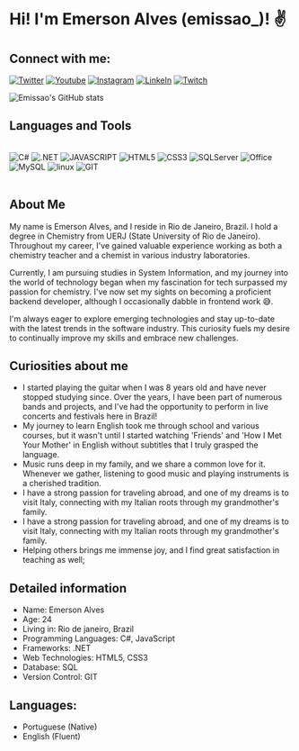 # Hi! I'm Emerson Alves (emissao_)! ✌️
## Connect with me:
[![Twitter](https://img.shields.io/badge/Twitter-1DA1F2?style=for-the-badge&logo=twitter&logoColor=white)](https://twitter.com/emissao_)
[![Youtube](https://img.shields.io/badge/YouTube-FF0000?style=for-the-badge&logo=youtube&logoColor=white)](https://www.youtube.com/channel/UCvbh0PttoHSeyRDj7RswQDg)
[![Instagram](https://img.shields.io/badge/Instagram-E4405F?style=for-the-badge&logo=instagram&logoColor=white)](https://www.instagram.com/emissao_/)
[![LinkeIn](https://img.shields.io/badge/LinkedIn-0077B5?style=for-the-badge&logo=linkedin&logoColor=white)](https://www.linkedin.com/in/emerson-alves-1a427b67/)
[![Twitch](https://img.shields.io/badge/Twitch-9146FF?style=for-the-badge&logo=twitch&logoColor=white)](https://www.twitch.tv/emissao)

![Emissao's GitHub stats](https://github-readme-stats.vercel.app/api?username=emissao&show_icons=true&theme=dracula)

## Languages and Tools

<div style="display: inline_block"><br>
<img alt="C#" src="https://img.shields.io/badge/C%23-239120?style=for-the-badge&logo=c-sharp&logoColor=white"/>
<img alt=".NET" src="https://img.shields.io/badge/.NET-5C2D91?style=for-the-badge&logo=.net&logoColor=white"/>
<img alt="JAVASCRIPT" src="https://img.shields.io/badge/JavaScript-F7DF1E?style=for-the-badge&logo=javascript&logoColor=black"/>
<img alt="HTML5" src="https://img.shields.io/badge/HTML5-E34F26?style=for-the-badge&logo=html5&logoColor=white"/>
<img alt="CSS3" src="https://img.shields.io/badge/CSS3-1572B6?style=for-the-badge&logo=css3&logoColor=white"/>
<img alt="SQLServer" src="https://img.shields.io/badge/Microsoft_SQL_Server-CC2927?style=for-the-badge&logo=microsoft-sql-server&logoColor=white"/>
<img alt="Office" src="https://img.shields.io/badge/Microsoft_Office-D83B01?style=for-the-badge&logo=microsoft-office&logoColor=white"/>
<img alt="MySQL" src ="https://img.shields.io/badge/mysql-%2300f.svg?style=for-the-badge&logo=mysql&logoColor=white"/>
<img alt="linux" src="https://img.shields.io/badge/Linux-FCC624?style=for-the-badge&logo=linux&logoColor=black"/>
<img alt="GIT" src="https://img.shields.io/badge/git-%23F05033.svg?style=for-the-badge&logo=git&logoColor=white"/>
</div><BR>

## About Me
My name is Emerson Alves, and I reside in Rio de Janeiro, Brazil. I hold a degree in Chemistry from UERJ (State University of Rio de Janeiro). Throughout my career, I've gained valuable experience working as both a chemistry teacher and a chemist in various industry laboratories.

Currently, I am pursuing studies in System Information, and my journey into the world of technology began when my fascination for tech surpassed my passion for chemistry. I've now set my sights on becoming a proficient backend developer, although I occasionally dabble in frontend work 😅.

I'm always eager to explore emerging technologies and stay up-to-date with the latest trends in the software industry. This curiosity fuels my desire to continually improve my skills and embrace new challenges.

## Curiosities about me
- I started playing the guitar when I was 8 years old and have never stopped studying since. Over the years, I have been part of numerous bands and projects, and I've had the opportunity to perform in live concerts and festivals here in Brazil!
- My journey to learn English took me through school and various courses, but it wasn't until I started watching 'Friends' and 'How I Met Your Mother' in English without subtitles that I truly grasped the language.
- Music runs deep in my family, and we share a common love for it. Whenever we gather, listening to good music and playing instruments is a cherished tradition.
- I have a strong passion for traveling abroad, and one of my dreams is to visit Italy, connecting with my Italian roots through my grandmother's family. 
- I have a strong passion for traveling abroad, and one of my dreams is to visit Italy, connecting with my Italian roots through my grandmother's family.
- Helping others brings me immense joy, and I find great satisfaction in teaching as well;
  
## Detailed information
- Name: Emerson Alves
- Age: 24
- Living in: Rio de janeiro, Brazil 
- Programming Languages: C#, JavaScript
- Frameworks: .NET
- Web Technologies: HTML5, CSS3
- Database: SQL
- Version Control: GIT

## Languages:
-  Portuguese (Native)
-  English (Fluent)

